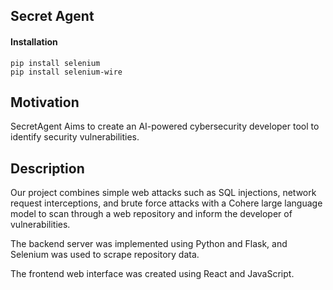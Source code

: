 ## Secret Agent

#### Installation
```
pip install selenium
pip install selenium-wire
```

## Motivation

SecretAgent Aims to create an AI-powered cybersecurity developer tool to identify security vulnerabilities.

## Description

Our project combines simple web attacks such as SQL injections, network request interceptions, and brute force attacks with a Cohere large language model to scan through a web repository and inform the developer of vulnerabilities.

The backend server was implemented using Python and Flask, and Selenium was used to scrape repository data.

The frontend web interface was created using React and JavaScript.